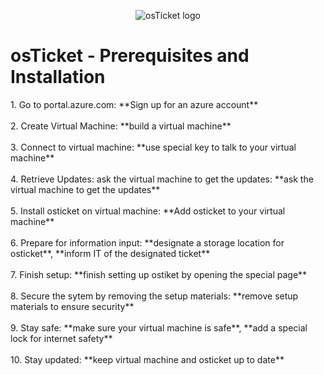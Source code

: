 <p align="center">
<img src="https://i.imgur.com/Clzj7Xs.png" alt="osTicket logo"/>
</p>

<h1>osTicket - Prerequisites and Installation</h1>
1. Go to portal.azure.com:     **Sign up for an azure account**<br />
<br />
2. Create Virtual Machine: **build a virtual machine**<br />
<br />
3. Connect to virtual machine: **use special key to talk to your virtual machine**<br />
<br />
4. Retrieve Updates: ask the virtual machine to get the updates: **ask the virtual machine to get the updates**<br />
<br />
5. Install osticket on virtual machine: **Add osticket to your virtual machine**<br />
<br />
6. Prepare for information input: **designate a storage location for osticket**, **inform IT of the designated ticket**<br />
<br />
7. Finish setup: **finish setting up ostiket by opening the special page**  <br />
<br />
8. Secure the sytem by removing the setup materials: **remove setup materials to ensure security**<br />
<br />
9. Stay safe: **make sure your virtual machine is safe**, **add a special lock for internet safety**<br />
<br />
10. Stay updated: **keep virtual machine and osticket up to date**<br />




